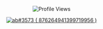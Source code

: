 

<p align="center"> <img src="https://komarev.com/ghpvc/?username=gebwyd" alt="Profile Views" /> </p>  

<p align="center">
  <a href="https://discord.com/users/876264941399719956">
     <img src="[https://discord.c99.nl/widget/theme-3/876264941399719956.png](https://discord.c99.nl/widget/theme-3/876264941399719956.png)" alt="ab឵#3573 ( 876264941399719956 )"/>
       </a>
</p>

